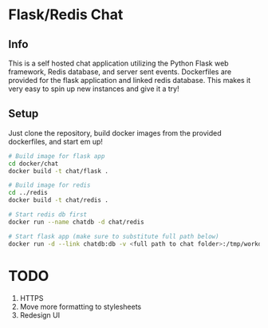 # Flask/Redis Chat

## Info
This is a self hosted chat application utilizing the Python Flask web framework, Redis database, and server sent events.  Dockerfiles are provided for the flask application and linked redis database.  This makes it very easy to spin up new instances and give it a try!

## Setup
Just clone the repository, build docker images from the provided dockerfiles, and start em up!

```bash
# Build image for flask app
cd docker/chat
docker build -t chat/flask .

# Build image for redis
cd ../redis
docker build -t chat/redis .

# Start redis db first
docker run --name chatdb -d chat/redis

# Start flask app (make sure to substitute full path below)
docker run -d --link chatdb:db -v <full path to chat folder>:/tmp/workdir -p 8012:8012 chat/flask
```

# TODO
1. HTTPS
2. Move more formatting to stylesheets
3. Redesign UI
